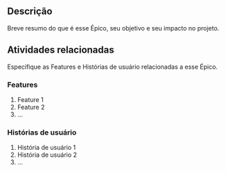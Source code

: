 ## Descrição
Breve resumo do que é esse Épico, seu objetivo e seu impacto no projeto.

## Atividades relacionadas
Especifique as Features e Histórias de usuário relacionadas a esse Épico.

### Features
1. Feature 1
2. Feature 2
3. ...

### Histórias de usuário
1. História de usuário 1
2. História de usuário 2
3. ...
